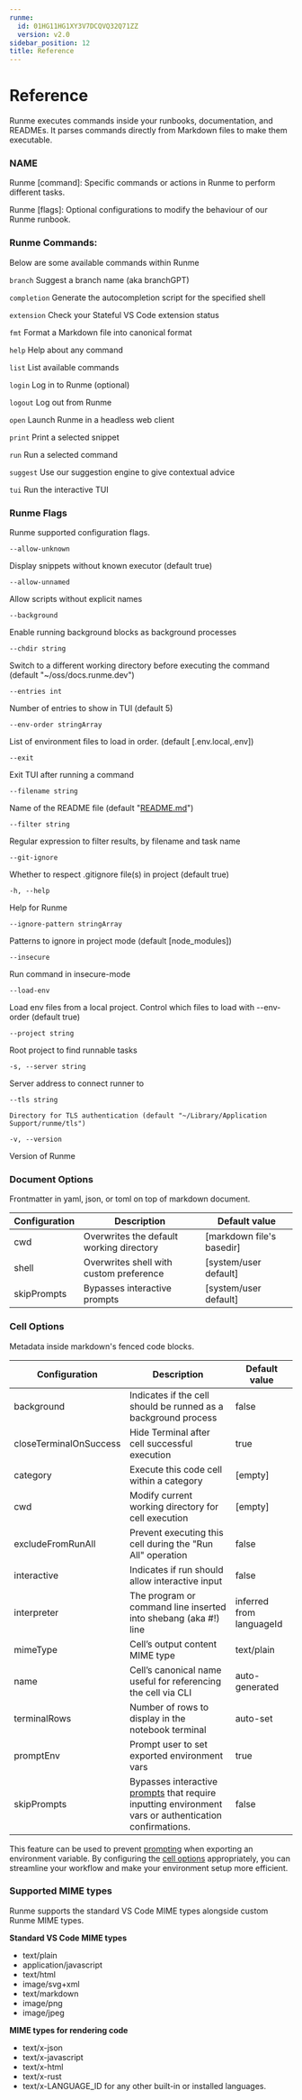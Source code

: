 ```yaml
---
runme:
  id: 01HG11HG1XY3V7DCQVQ32Q71ZZ
  version: v2.0
sidebar_position: 12
title: Reference
---
```


# **Reference**

Runme executes commands inside your runbooks, documentation, and READMEs. It parses commands directly from Markdown files to make them executable.

### **NAME**

Runme [command]: Specific commands or actions in Runme to perform different tasks.

Runme [flags]:  Optional configurations to modify the behaviour of our Runme runbook.

### **Runme Commands**:

Below are some available commands within Runme

`branch`  Suggest a branch name (aka branchGPT)

`completion`  Generate the autocompletion script for the specified shell

`extension`  Check your Stateful VS Code extension status

`fmt`  Format a Markdown file into canonical format

`help` Help about any command

`list`  List available commands

`login`  Log in to Runme (optional)

`logout` Log out from Runme

`open`  Launch Runme in a headless web client

`print`  Print a selected snippet

`run`  Run a selected command

`suggest`  Use our suggestion engine to give contextual advice

`tui` Run the interactive TUI

### **Runme Flags**

Runme supported configuration flags.

`--allow-unknown`

Display snippets without known executor (default true)

`--allow-unnamed`

 Allow scripts without explicit names

`--background`

Enable running background blocks as background processes

`--chdir string`

Switch to a different working directory before executing the command (default "~/oss/docs.runme.dev")

`--entries int`

Number of entries to show in TUI (default 5)

`--env-order stringArray`

 List of environment files to load in order. (default [.env.local,.env])

`--exit`

Exit TUI after running a command

`--filename string`

 Name of the README file (default "[README.md](http://readme.md/)")

`--filter string`

  Regular expression to filter results, by filename and task name

`--git-ignore`

Whether to respect .gitignore file(s) in project (default true)

`-h, --help`

Help for Runme

`--ignore-pattern stringArray`

Patterns to ignore in project mode (default [node_modules])

`--insecure`

 Run command in insecure-mode

`--load-env`

  Load env files from a local project. Control which files to load with --env-order (default true)

`--project string`

  Root project to find runnable tasks

`-s, --server string`

 Server address to connect runner to

`--tls string`

    Directory for TLS authentication (default "~/Library/Application Support/runme/tls")

`-v, --version`

   Version of Runme

### **Document Options**

Frontmatter in yaml, json, or toml on top of markdown document.

| Configuration  | Description                              | Default value             |
| ------------- | ----------------------------------------- | ------------------------- |
| cwd           | Overwrites the default working directory  | [markdown file's basedir] |
| shell         | Overwrites shell with custom preference   | [system/user default]     |
| skipPrompts   | Bypasses interactive prompts              | [system/user default]     |

### **Cell Options**

Metadata inside markdown's fenced code blocks.

| Configuration          | Description                                                     | Default value            |
| ---------------------- | --------------------------------------------------------------- | ------------------------ |
| background             | Indicates if the cell should be runned as a background process  | false                    |
| closeTerminalOnSuccess | Hide Terminal after cell successful execution                   | true                     |
| category               | Execute this code cell within a category                        | [empty]                  |
| cwd                    | Modify current working directory for cell execution             | [empty]                  |
| excludeFromRunAll      | Prevent executing this cell during the "Run All" operation      | false                    |
| interactive            | Indicates if run should allow interactive input                 | false                    |
| interpreter            | The program or command line inserted into shebang (aka #!) line | inferred from languageId |
| mimeType               | Cell’s output content MIME type                                 | text/plain               |
| name                   | Cell’s canonical name useful for referencing the cell via CLI   | auto-generated           |
| terminalRows           | Number of rows to display in the notebook terminal              | auto-set                 |
| promptEnv              | Prompt user to set exported environment vars                    | true                     |
| skipPrompts            | Bypasses interactive [prompts](../configuration/cell-level) that require inputting environment vars or authentication confirmations. |false     |

<Infobox type="sidenote" title="SkipPrompts">

This feature can be used to prevent [prompting](../configuration/document-level) when exporting an environment variable. By configuring the [cell options](../configuration/cell-level) appropriately, you can streamline your workflow and make your environment setup more efficient.

</Infobox>

### **Supported MIME types**

Runme supports the standard VS Code MIME types alongside custom Runme MIME types.

**Standard VS Code MIME types**

- text/plain
- application/javascript
- text/html
- image/svg+xml
- text/markdown
- image/png
- image/jpeg

**MIME types for rendering code**

- text/x-json
- text/x-javascript
- text/x-html
- text/x-rust
- text/x-LANGUAGE_ID for any other built-in or installed languages.
